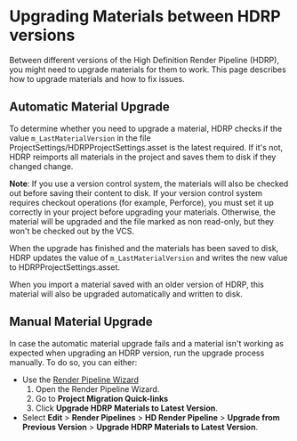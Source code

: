 # Upgrading Materials between HDRP versions

Between different versions of the High Definition Render Pipeline (HDRP), you might need to upgrade materials for them to work. This page describes how to upgrade materials and how to fix issues.

## Automatic Material Upgrade

To determine whether you need to upgrade a material, HDRP checks if the value `m_LastMaterialVersion` in the file ProjectSettings/HDRPProjectSettings.asset is the latest required.
If it's not, HDRP reimports all materials in the project and saves them to disk if they changed change.

**Note**: If you use a version control system, the materials will also be checked out before saving their content to disk. If your version control system requires checkout operations (for example, Perforce), you must set it up correctly in your project before upgrading your materials. Otherwise, the material will be upgraded and the file marked as non read-only, but they won't be checked out by the VCS.

When the upgrade has finished and the materials has been saved to disk, HDRP updates the value of `m_LastMaterialVersion` and writes the new value to HDRPProjectSettings.asset.

When you import a material saved with an older version of HDRP, this material will also be upgraded automatically and written to disk.

## Manual Material Upgrade

In case the automatic material upgrade fails and a material isn't working as expected when upgrading an HDRP version, run the upgrade process manually. To do so, you can either:

- Use the [Render Pipeline Wizard](Render-Pipeline-Wizard.md)
    1. Open the Render Pipeline Wizard.
    2. Go to **Project Migration Quick-links**
    3. Click **Upgrade HDRP Materials to Latest Version**.
- Select **Edit** > **Render Pipelines** > **HD Render Pipeline** > **Upgrade from Previous Version** > **Upgrade HDRP Materials to Latest Version**.
